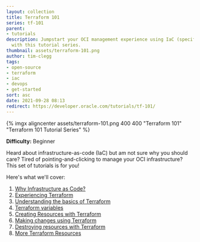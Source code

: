 ```yaml
---
layout: collection
title: Terraform 101
series: tf-101
parent:
- tutorials
description: Jumpstart your OCI management experience using IaC (specifically Terraform)
  with this tutorial series.
thumbnail: assets/terraform-101.png
author: tim-clegg
tags:
- open-source
- terraform
- iac
- devops
- get-started
sort: asc
date: 2021-09-28 08:13
redirect: https://developer.oracle.com/tutorials/tf-101/
---
```


{% imgx aligncenter assets/terraform-101.png 400 400 "Terraform 101" "Terraform 101 Tutorial Series" %}

**Difficulty:** Beginner

Heard about infrastructure-as-code (IaC) but am not sure why you should care?  Tired of pointing-and-clicking to manage your OCI infrastructure?  This set of tutorials is for you!  

Here's what we'll cover:

1. [Why Infrastructure as Code?](1-why-iac)
2. [Experiencing Terraform](2-experiencing-terraform)
3. [Understanding the basics of Terraform](3-understanding-terraform-basics)
4. [Terraform variables](4-variables)
5. [Creating Resources with Terraform](5-creating)
6. [Making changes using Terraform](6-changing)
7. [Destroying resources with Terraform](7-destroying)
8. [More Terraform Resources](8-resources)
